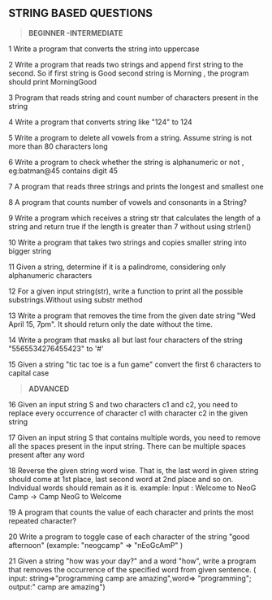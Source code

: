 ## STRING BASED QUESTIONS

>**BEGINNER -INTERMEDIATE**

1 Write a program that converts the string into uppercase

2 Write a program that reads two strings and append  first string to the second. So if first string is Good second string is Morning , the program should print MorningGood

3 Program that reads string and count number of characters present in the string

4 Write a program that converts string like "124" to 124

5 Write a program to delete all vowels from a string. Assume string is not more than 80 characters long

6 Write a program to check whether the string is alphanumeric or not , eg:batman@45 contains digit 45

7  A  program that reads three strings and prints the longest and smallest one

8  A  program that counts  number of vowels and consonants in a String?

9 Write a program which receives a string str that calculates the length of a string and return true if the length is greater than 7 without using strlen()

10 Write a program that takes two strings and copies smaller string into bigger string

11 Given a string, determine if it is a palindrome, considering only alphanumeric characters

12 For a given input string(str), write a function to print all the possible substrings.Without using substr method

13 Write a program that removes the time from the given date string "Wed April 15, 7pm". It should return only the date without the time.

14 Write a program that masks all but last four characters of the string "5565534276455423" to '#'

15 Given a string "tic tac toe is a fun game" convert the first 6 characters to capital case

>**ADVANCED**

16 Given an input string S and two characters c1 and c2, you need to replace every occurrence of character c1 with character c2 in the given string

17 Given an input string S that contains multiple words, you need to remove all the spaces present in the input string. There can be multiple spaces present after any word

18 Reverse the given string word wise. That is, the last word in given string should come at 1st place, last second word at 2nd place and so on. Individual words should remain as it is. example: Input : Welcome to NeoG Camp → Camp NeoG to Welcome

19 A program that counts the value of each character and prints  the most repeated character?

20 Write a program to toggle case of each character of the string "good afternoon" (example: "neogcamp" ⇒ "nEoGcAmP" )

21 Given a string "how was your day?" and a word "how", write a program that removes the occurrence of the specified word from given sentence. ( input: string⇒"programming camp are amazing",word⇒ "programming";  output:" camp are amazing")
